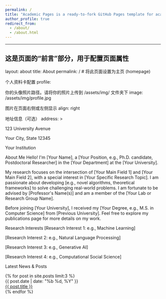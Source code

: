 ```yaml
---
permalink: /
title: "Academic Pages is a ready-to-fork GitHub Pages template for academic personal websites"
author_profile: true
redirect_from: 
  - /about/
  - /about.html
---
```


-----------------------------------------------------------------------------
这是页面的“前言”部分，用于配置页面属性
-----------------------------------------------------------------------------
layout: about
title: About
permalink: / # 将此页面设置为主页 (homepage)

个人资料卡配置
profile:

你的头像照片路径。请将你的照片上传到 /assets/img/ 文件夹下
image: /assets/img/profile.jpg

图片在页面右侧或左侧显示
align: right

地址信息（可选）
address: > <p>123 University Avenue</p> <p>Your City, State 12345</p> <p>Your Institution</p>
About Me
Hello! I'm [Your Name], a [Your Position, e.g., Ph.D. candidate, Postdoctoral Researcher] in the [Your Department] at the [Your University].

My research focuses on the intersection of [Your Main Field 1] and [Your Main Field 2], with a special interest in [Your Specific Research Topic]. I am passionate about developing [e.g., novel algorithms, theoretical frameworks] to solve challenging real-world problems. I am fortunate to be advised by [Professor's Name(s)] and am a member of the [Your Lab or Research Group Name].

Before joining [Your University], I received my [Your Degree, e.g., M.S. in Computer Science] from [Previous University]. Feel free to explore my publications page for more details on my work.

Research Interests
[Research Interest 1: e.g., Machine Learning]

[Research Interest 2: e.g., Natural Language Processing]

[Research Interest 3: e.g., Generative AI]

[Research Interest 4: e.g., Computational Social Science]

Latest News & Posts
<!--
下面这段代码使用了 Jekyll Liquid 语法。
它会自动抓取并显示你在 _posts 文件夹中最新发布的 3 篇文章。
你不需要手动更新这里的内容。
-->

<div class="news">
{% for post in site.posts limit:3 %}
<div class="news-item">
<div class="news-date">
{{ post.date | date: "%b %d, %Y" }}
</div>
<div class="news-title">
<a href="{{ post.url | relative_url }}">{{ post.title }}</a>
</div>
</div>
{% endfor %}
</div>